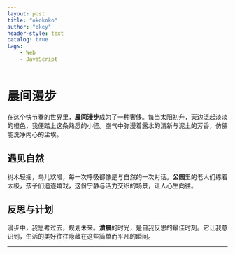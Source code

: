 ```yaml
---
layout: post
title: "okokoko"
author: "okey"
header-style: text
catalog: true
tags:
    - Web
    - JavaScript
---
```


# 晨间漫步
在这个快节奏的世界里，**晨间漫步**成为了一种奢侈。每当太阳初升，天边泛起淡淡的橙色，我便踏上这条熟悉的小径。空气中弥漫着露水的清新与泥土的芳香，仿佛能洗净内心的尘埃。

## 遇见自然

树木轻摇，鸟儿欢唱，每一次呼吸都像是与自然的一次对话。**公园**里的老人们练着太极，孩子们追逐嬉戏，这份宁静与活力交织的场景，让人心生向往。

## 反思与计划

漫步中，我思考过去，规划未来。**清晨**的时光，是自我反思的最佳时刻。它让我意识到，生活的美好往往隐藏在这些简单而平凡的瞬间。

---
